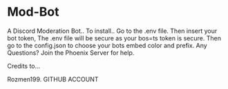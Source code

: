 # Mod-Bot
A Discord Moderation Bot..
To install.. Go to the .env file. Then insert your bot token,
The .env file will be secure as your bos=ts token is secure.
Then go to the config.json to choose your bots embed color and prefix.
Any Questions? Join the Phoenix Server for help.

Credits to...

Rozmen199. GITHUB ACCOUNT
